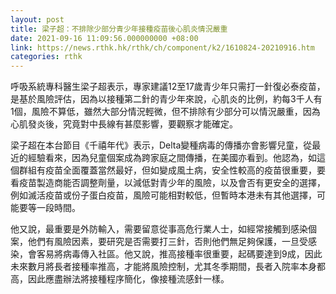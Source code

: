 ```yaml
---
layout: post
title: 梁子超：不排除少部分青少年接種疫苗後心肌炎情況嚴重
date: 2021-09-16 11:09:56.000000000 +08:00
link: https://news.rthk.hk/rthk/ch/component/k2/1610824-20210916.htm
categories: rthk
---
```


呼吸系統專科醫生梁子超表示，專家建議12至17歲青少年只需打一針復必泰疫苗，是基於風險評估，因為以接種第二針的青少年來說，心肌炎的比例，約每3千人有1個，風險不算低，雖然大部分情況輕微，但不排除有少部分可以情況嚴重，因為心肌發炎後，究竟對中長線有甚麼影響，要觀察才能確定。

梁子超在本台節目《千禧年代》表示，Delta變種病毒的傳播亦會影響兒童，從最近的經驗看來，因為兒童個案成為跨家庭之間傳播，在美國亦看到。他認為，如這個群組有疫苗全面覆蓋當然最好，但如變成風土病，安全性較高的疫苗很重要，要看疫苗製造商能否調整劑量，以減低對青少年的風險，以及會否有更安全的選擇，例如滅活疫苗或份子蛋白疫苗，風險可能相對較低，但暫時本港未有其他選擇，可能要等一段時間。

他又說，最重要是外防輸入，需要留意從事高危行業人士，如經常接觸到感染個案，他們有風險因素，要研究是否需要打三針，否則他們無足夠保護，一旦受感染，會客易將病毒傳入社區。他又說，推高接種率很重要，起碼要達到9成，因此未來數月將長者接種率推高，才能將風險控制，尤其冬季期間，長者入院率本身都高，因此應盡辦法將接種程序簡化，像接種流感針一樣。
